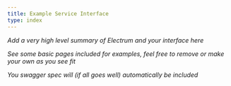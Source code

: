 ```yaml
---
title: Example Service Interface
type: index
---
```


_Add a very high level summary of Electrum and your interface here_

_See some basic pages included for examples, feel free to remove or make your own as you see fit_

_You swagger spec will (if all goes well) automatically be included_
